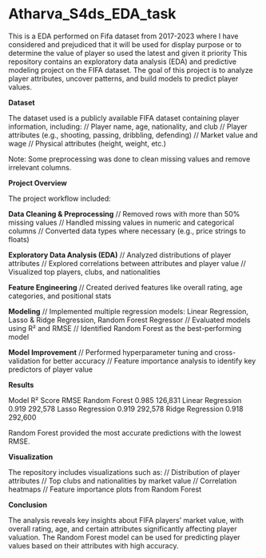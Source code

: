 # Atharva_S4ds_EDA_task
This is a EDA performed on Fifa dataset from 2017-2023 where I have considered and prejudiced that it will be used for display purpose or to determine the value of player so used the latest and given it priority
This repository contains an exploratory data analysis (EDA) and predictive modeling project on the FIFA dataset. The goal of this project is to analyze player attributes, uncover patterns, and build models to predict player values.



**Dataset**

The dataset used is a publicly available FIFA dataset containing player information, including:
// Player name, age, nationality, and club
// Player attributes (e.g., shooting, passing, dribbling, defending)
// Market value and wage
// Physical attributes (height, weight, etc.)

Note: Some preprocessing was done to clean missing values and remove irrelevant columns.

**Project Overview**

The project workflow included:

**Data Cleaning & Preprocessing**
// Removed rows with more than 50% missing values
// Handled missing values in numeric and categorical columns
// Converted data types where necessary (e.g., price strings to floats)

**Exploratory Data Analysis (EDA)**
// Analyzed distributions of player attributes
// Explored correlations between attributes and player value
// Visualized top players, clubs, and nationalities

**Feature Engineering**
// Created derived features like overall rating, age categories, and positional stats

**Modeling**
// Implemented multiple regression models: Linear Regression, Lasso & Ridge Regression, Random Forest Regressor
// Evaluated models using R² and RMSE
// Identified Random Forest as the best-performing model

**Model Improvement**
// Performed hyperparameter tuning and cross-validation for better accuracy
// Feature importance analysis to identify key predictors of player value

**Results**

Model	R² Score	RMSE
Random Forest	0.985	126,831
Linear Regression	0.919	292,578
Lasso Regression	0.919	292,578
Ridge Regression	0.918	292,600

Random Forest provided the most accurate predictions with the lowest RMSE.

**Visualization**

The repository includes visualizations such as:
// Distribution of player attributes
// Top clubs and nationalities by market value
// Correlation heatmaps
// Feature importance plots from Random Forest

**Conclusion**

The analysis reveals key insights about FIFA players’ market value, with overall rating, age, and certain attributes significantly affecting player valuation. The Random Forest model can be used for predicting player values based on their attributes with high accuracy.
